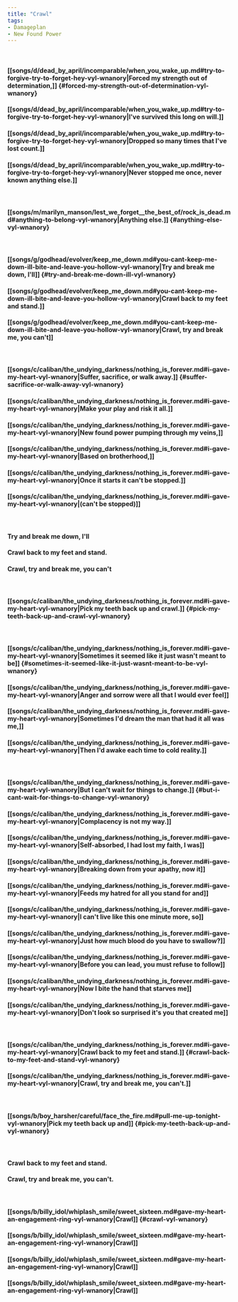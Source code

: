 ```yaml
---
title: "Crawl"
tags:
- Damageplan
- New Found Power
---
```

&nbsp;
#### [[songs/d/dead_by_april/incomparable/when_you_wake_up.md#try-to-forgive-try-to-forget-hey-vyl-wnanory|Forced my strength out of determination,]] {#forced-my-strength-out-of-determination-vyl-wnanory}
#### [[songs/d/dead_by_april/incomparable/when_you_wake_up.md#try-to-forgive-try-to-forget-hey-vyl-wnanory|I've survived this long on will.]]
#### [[songs/d/dead_by_april/incomparable/when_you_wake_up.md#try-to-forgive-try-to-forget-hey-vyl-wnanory|Dropped so many times that I've lost count.]]
#### [[songs/d/dead_by_april/incomparable/when_you_wake_up.md#try-to-forgive-try-to-forget-hey-vyl-wnanory|Never stopped me once, never known anything else.]]
&nbsp;
#### [[songs/m/marilyn_manson/lest_we_forget__the_best_of/rock_is_dead.md#anything-to-belong-vyl-wnanory|Anything else.]] {#anything-else-vyl-wnanory}
&nbsp;
#### [[songs/g/godhead/evolver/keep_me_down.md#you-cant-keep-me-down-ill-bite-and-leave-you-hollow-vyl-wnanory|Try and break me down, I'll]] {#try-and-break-me-down-ill-vyl-wnanory}
#### [[songs/g/godhead/evolver/keep_me_down.md#you-cant-keep-me-down-ill-bite-and-leave-you-hollow-vyl-wnanory|Crawl back to my feet and stand.]]
#### [[songs/g/godhead/evolver/keep_me_down.md#you-cant-keep-me-down-ill-bite-and-leave-you-hollow-vyl-wnanory|Crawl, try and break me, you can't]]
&nbsp;
#### [[songs/c/caliban/the_undying_darkness/nothing_is_forever.md#i-gave-my-heart-vyl-wnanory|Suffer, sacrifice, or walk away.]] {#suffer-sacrifice-or-walk-away-vyl-wnanory}
#### [[songs/c/caliban/the_undying_darkness/nothing_is_forever.md#i-gave-my-heart-vyl-wnanory|Make your play and risk it all.]]
#### [[songs/c/caliban/the_undying_darkness/nothing_is_forever.md#i-gave-my-heart-vyl-wnanory|New found power pumping through my veins,]]
#### [[songs/c/caliban/the_undying_darkness/nothing_is_forever.md#i-gave-my-heart-vyl-wnanory|Based on brotherhood,]]
#### [[songs/c/caliban/the_undying_darkness/nothing_is_forever.md#i-gave-my-heart-vyl-wnanory|Once it starts it can't be stopped.]]
#### [[songs/c/caliban/the_undying_darkness/nothing_is_forever.md#i-gave-my-heart-vyl-wnanory|(can't be stopped)]]
&nbsp;
#### Try and break me down, I'll
#### Crawl back to my feet and stand.
#### Crawl, try and break me, you can't
&nbsp;
#### [[songs/c/caliban/the_undying_darkness/nothing_is_forever.md#i-gave-my-heart-vyl-wnanory|Pick my teeth back up and crawl.]] {#pick-my-teeth-back-up-and-crawl-vyl-wnanory}
&nbsp;
#### [[songs/c/caliban/the_undying_darkness/nothing_is_forever.md#i-gave-my-heart-vyl-wnanory|Sometimes it seemed like it just wasn't meant to be]] {#sometimes-it-seemed-like-it-just-wasnt-meant-to-be-vyl-wnanory}
#### [[songs/c/caliban/the_undying_darkness/nothing_is_forever.md#i-gave-my-heart-vyl-wnanory|Anger and sorrow were all that I would ever feel]]
#### [[songs/c/caliban/the_undying_darkness/nothing_is_forever.md#i-gave-my-heart-vyl-wnanory|Sometimes I'd dream the man that had it all was me,]]
#### [[songs/c/caliban/the_undying_darkness/nothing_is_forever.md#i-gave-my-heart-vyl-wnanory|Then I'd awake each time to cold reality.]]
&nbsp;
#### [[songs/c/caliban/the_undying_darkness/nothing_is_forever.md#i-gave-my-heart-vyl-wnanory|But I can't wait for things to change.]] {#but-i-cant-wait-for-things-to-change-vyl-wnanory}
#### [[songs/c/caliban/the_undying_darkness/nothing_is_forever.md#i-gave-my-heart-vyl-wnanory|Complacency is not my way.]]
#### [[songs/c/caliban/the_undying_darkness/nothing_is_forever.md#i-gave-my-heart-vyl-wnanory|Self-absorbed, I had lost my faith, I was]]
#### [[songs/c/caliban/the_undying_darkness/nothing_is_forever.md#i-gave-my-heart-vyl-wnanory|Breaking down from your apathy, now it]]
#### [[songs/c/caliban/the_undying_darkness/nothing_is_forever.md#i-gave-my-heart-vyl-wnanory|Feeds my hatred for all you stand for and]]
#### [[songs/c/caliban/the_undying_darkness/nothing_is_forever.md#i-gave-my-heart-vyl-wnanory|I can't live like this one minute more, so]]
#### [[songs/c/caliban/the_undying_darkness/nothing_is_forever.md#i-gave-my-heart-vyl-wnanory|Just how much blood do you have to swallow?]]
#### [[songs/c/caliban/the_undying_darkness/nothing_is_forever.md#i-gave-my-heart-vyl-wnanory|Before you can lead, you must refuse to follow]]
#### [[songs/c/caliban/the_undying_darkness/nothing_is_forever.md#i-gave-my-heart-vyl-wnanory|Now I bite the hand that starves me]]
#### [[songs/c/caliban/the_undying_darkness/nothing_is_forever.md#i-gave-my-heart-vyl-wnanory|Don't look so surprised it's you that created me]]
&nbsp;
#### [[songs/c/caliban/the_undying_darkness/nothing_is_forever.md#i-gave-my-heart-vyl-wnanory|Crawl back to my feet and stand.]] {#crawl-back-to-my-feet-and-stand-vyl-wnanory}
#### [[songs/c/caliban/the_undying_darkness/nothing_is_forever.md#i-gave-my-heart-vyl-wnanory|Crawl, try and break me, you can't.]]
&nbsp;
#### [[songs/b/boy_harsher/careful/face_the_fire.md#pull-me-up-tonight-vyl-wnanory|Pick my teeth back up and]] {#pick-my-teeth-back-up-and-vyl-wnanory}
&nbsp;
#### Crawl back to my feet and stand.
#### Crawl, try and break me, you can't.
&nbsp;
#### [[songs/b/billy_idol/whiplash_smile/sweet_sixteen.md#gave-my-heart-an-engagement-ring-vyl-wnanory|Crawl]] {#crawl-vyl-wnanory}
#### [[songs/b/billy_idol/whiplash_smile/sweet_sixteen.md#gave-my-heart-an-engagement-ring-vyl-wnanory|Crawl]]
#### [[songs/b/billy_idol/whiplash_smile/sweet_sixteen.md#gave-my-heart-an-engagement-ring-vyl-wnanory|Crawl]]
#### [[songs/b/billy_idol/whiplash_smile/sweet_sixteen.md#gave-my-heart-an-engagement-ring-vyl-wnanory|Crawl]]
